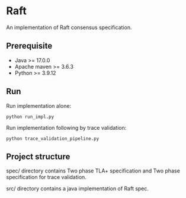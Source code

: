 # Raft

An implementation of Raft consensus specification.

## Prerequisite

- Java >= 17.0.0
- Apache maven >= 3.6.3
- Python >= 3.9.12

## Run

Run implementation alone:

`python run_impl.py`

Run implementation following by trace validation:

`python trace_validation_pipeline.py`

## Project structure

spec/ directory contains Two phase TLA+ specification and Two phase specification for trace validation.

src/ directory contains a java implementation of Raft spec.